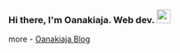 ### Hi there, I'm Oanakiaja. Web dev. <img src="https://media.giphy.com/media/hvRJCLFzcasrR4ia7z/giphy.gif" width="25px">
more - [Oanakiaja Blog](https://oanakiaja.vercel.app/about)
